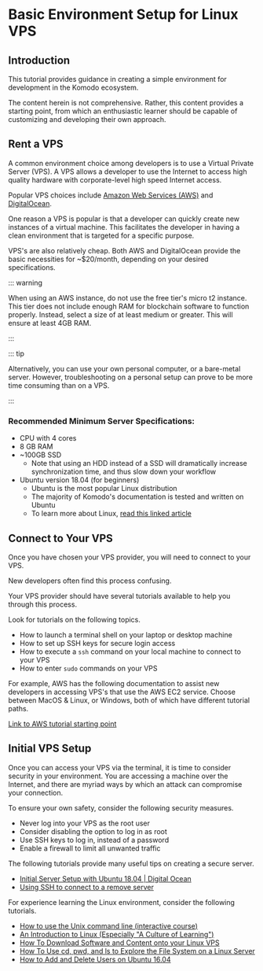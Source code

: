 # Basic Environment Setup for Linux VPS

## Introduction

This tutorial provides guidance in creating a simple environment for development in the Komodo ecosystem.

The content herein is not comprehensive. Rather, this content provides a starting point, from which an enthusiastic learner should be capable of customizing and developing their own approach.

## Rent a VPS

A common environment choice among developers is to use a Virtual Private Server (VPS). A VPS allows a developer to use the Internet to access high quality hardware with corporate-level high speed Internet access.

Popular VPS choices include [Amazon Web Services (AWS)](https://aws.amazon.com) and [DigitalOcean](https://digitalocean.com).

One reason a VPS is popular is that a developer can quickly create new instances of a virtual machine. This facilitates the developer in having a clean environment that is targeted for a specific purpose.

VPS's are also relatively cheap. Both AWS and DigitalOcean provide the basic necessities for ~$20/month, depending on your desired specifications.

::: warning

When using an AWS instance, do not use the free tier's micro t2 instance. This tier does not include enough RAM for blockchain software to function properly. Instead, select a size of at least medium or greater. This will ensure at least 4GB RAM.

:::

::: tip

Alternatively, you can use your own personal computer, or a bare-metal server. However, troubleshooting on a personal setup can prove to be more time consuming than on a VPS.

:::

### Recommended Minimum Server Specifications:

- CPU with 4 cores
- 8 GB RAM
- ~100GB SSD
  - Note that using an HDD instead of a SSD will dramatically increase synchronization time, and thus slow down your workflow
- Ubuntu version 18.04 (for beginners)
  - Ubuntu is the most popular Linux distribution
  - The majority of Komodo's documentation is tested and written on Ubuntu
  - To learn more about Linux, [read this linked article](https://www.linux.com/what-is-linux)

## Connect to Your VPS

Once you have chosen your VPS provider, you will need to connect to your VPS.

New developers often find this process confusing.

Your VPS provider should have several tutorials available to help you through this process.

Look for tutorials on the following topics.

* How to launch a terminal shell on your laptop or desktop machine
* How to set up SSH keys for secure login access
* How to execute a `ssh` command on your local machine to connect to your VPS
* How to enter `sudo` commands on your VPS

For example, AWS has the following documentation to assist new developers in accessing VPS's that use the AWS EC2 service. Choose between MacOS & Linux, or Windows, both of which have different tutorial paths.

[Link to AWS tutorial starting point](https://docs.aws.amazon.com/AWSEC2/latest/UserGuide/AccessingInstances.html)

## Initial VPS Setup

Once you can access your VPS via the terminal, it is time to consider security in your environment. You are accessing a machine over the Internet, and there are myriad ways by which an attack can compromise your connection.

To ensure your own safety, consider the following security measures.

- Never log into your VPS as the root user
- Consider disabling the option to log in as root
- Use SSH keys to log in, instead of a password
- Enable a firewall to limit all unwanted traffic

The following tutorials provide many useful tips on creating a secure server.

- [Initial Server Setup with Ubuntu 18.04 | Digital Ocean](https://www.digitalocean.com/community/tutorials/initial-server-setup-with-ubuntu-18-04)
- [Using SSH to connect to a remove server](https://www.digitalocean.com/community/tutorials/how-to-use-ssh-to-connect-to-a-remote-server-in-ubuntu)

For experience learning the Linux environment, consider the following tutorials.

- [How to use the Unix command line (interactive course)](https://www.codecademy.com/learn/learn-the-command-line)
- [An Introduction to Linux (Especially "A Culture of Learning")](https://www.digitalocean.com/community/tutorials/an-introduction-to-linux-basics)
- [How To Download Software and Content onto your Linux VPS](https://www.digitalocean.com/community/tutorials/how-to-download-software-and-content-onto-your-linux-vps)
- [How To Use cd, pwd, and ls to Explore the File System on a Linux Server](https://www.digitalocean.com/community/tutorials/how-to-use-cd-pwd-and-ls-to-explore-the-file-system-on-a-linux-server)
- [How to Add and Delete Users on Ubuntu 16.04](https://www.digitalocean.com/community/tutorials/how-to-add-and-delete-users-on-ubuntu-16-04)
